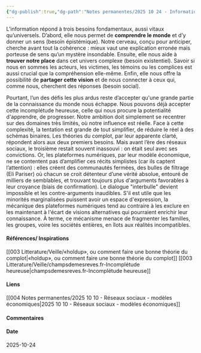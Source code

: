 ```yaml
---
{"dg-publish":true,"dg-path":"Notes permanentes/2025 10 24 - Information - besoins - réponses simplistes.md","permalink":"/notes-permanentes/2025-10-24-information-besoins-reponses-simplistes/","dgPassFrontmatter":true}
---
```


L’information répond à trois besoins fondamentaux, aussi vitaux qu’universels.
D’abord, elle nous permet de **comprendre le monde** et d’y donner un sens (besoin épistémique). Notre cerveau, conçu pour anticiper, cherche avant tout la cohérence : mieux vaut une explication erronée mais porteuse de sens qu’un mystère insondable.
Ensuite, elle nous aide à **trouver notre place** dans cet univers complexe (besoin existentiel). Savoir si nous en sommes les acteurs, les victimes, les témoins ou les complices est aussi crucial que la compréhension elle-même.
Enfin, elle nous offre la possibilité de **partager cette vision** et de nous connecter à ceux qui, comme nous, cherchent des réponses (besoin social).

Pourtant, l’un des défis les plus ardus reste d’accepter qu'une grande partie de la connaissance du monde nous échappe. Nous pouvons déjà accepter cette incomplétude heureuse, celle qui nous procure la potentialité d'apprendre, de progresser. Notre ambition doit simplement se recentrer sur des domaines très limités, où notre influence est réelle. Face à cette complexité, la tentation est grande de tout simplifier, de réduire le réel à des schémas binaires. Les théories du complot, par leur apparente clarté, répondent alors aux deux premiers besoins. Mais avant l’ère des réseaux sociaux, le troisième restait souvent inassouvi : on était seul avec ses convictions.
Or, les plateformes numériques, par leur modèle économique, ne se contentent pas d’amplifier ces récits simplistes (car ils captent l’attention) : elles créent des communautés fermées, des bulles de filtrage (Eli Pariser) où chacun se croit détenteur d’une vérité absolue, entouré de milliers de semblables, et trouvant toujours plus d'arguments favorables à leur croyance (biais de confirmation). Le dialogue "interbulle" devient impossible et les contre-arguments inaudibles. S'il est utile que les minorités marginalisées puissent avoir un espace d'expression, la mécanique des plateformes numériques tend au contraire à les exclure en les maintenant à l'écart de visions alternatives qui pourraient enrichir leur connaissance. 
À terme, ce mécanisme menace de fragmenter les familles, les groupes, voire les sociétés entières, en îlots aux réalités incompatibles.

#### Références/ Inspirations
[[003 Litterature/Veille/«holdup», ou comment faire une bonne théorie du complot\|«holdup», ou comment faire une bonne théorie du complot]]
[[003 Litterature/Veille/champsdemesreves.fr-Incomplétude heureuse\|champsdemesreves.fr-Incomplétude heureuse]]
#### Liens
[[004 Notes permanentes/2025 10 10 - Réseaux sociaux - modèles économiques\|2025 10 10 - Réseaux sociaux - modèles économiques]]


#### Commentaires



#### Date
2025-10-24
